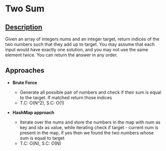 # Two Sum

## [Description](https://leetcode.com/problems/two-sum/description/)

Given an array of integers nums and an integer target, return indices of the two numbers such that they add up to target.
You may assume that each input would have exactly one solution, and you may not use the same element twice.
You can return the answer in any order.


## Approaches
- **Brute Force**
    - Generate all possible pair of numbers and check if their sum is equal to the target. If matched return those indices
    - T.C: O(N^2), S.C: O(1)

- **HashMap approach**
    - Iterate over the nums and store the numbers in the map with num as key and idx as value, while iterating check if target - current num is present in the map, if yes then we found the two numbers whose sum is equal to target
    - T.C: O(N), S.C: O(N)
